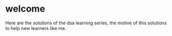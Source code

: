 # welcome
Here are the solutions of the dsa learning series, the motive of this solutions to help new learners like me.
